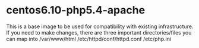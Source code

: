 # centos6.10-php5.4-apache
This is a base image to be used for compatibility with existing infrastructure.
If you need to make changes, there are three important directories/files you can map into
/var/www/html
/etc/httpd/conf/httpd.conf
/etc/php.ini

